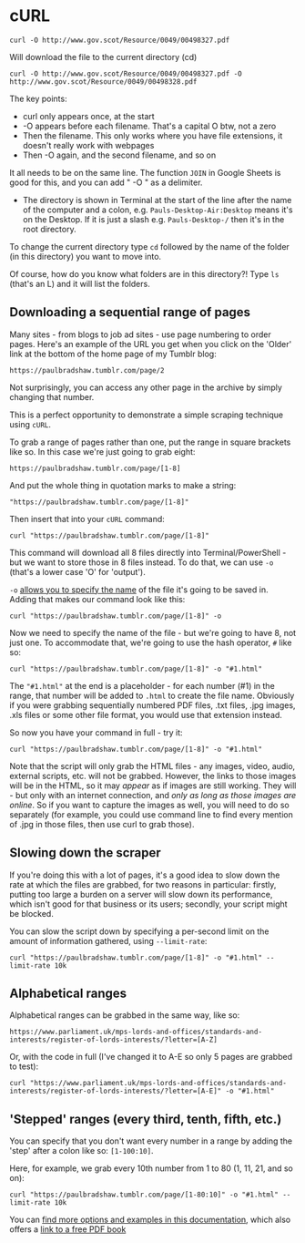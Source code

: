 # cURL

`curl -O http://www.gov.scot/Resource/0049/00498327.pdf`

Will download the file to the current directory (cd)

`curl -O http://www.gov.scot/Resource/0049/00498327.pdf -O http://www.gov.scot/Resource/0049/00498328.pdf`

The key points:

* curl only appears once, at the start
* -O appears before each filename. That's a capital O btw, not a zero
* Then the filename. This only works where you have file extensions, it doesn't really work with webpages
* Then -O again, and the second filename, and so on

It all needs to be on the same line. The function `JOIN` in Google Sheets is good for this, and you can add " -O " as a delimiter.

* The directory is shown in Terminal at the start of the line after the name of the computer and a colon, e.g. `Pauls-Desktop-Air:Desktop` means it's on the Desktop. If it is just a slash e.g. `Pauls-Desktop-/` then it's in the root directory.

To change the current directory type `cd` followed by the name of the folder (in this directory) you want to move into.

Of course, how do you know what folders are in this directory?! Type `ls` (that's an L) and it will list the folders.

## Downloading a sequential range of pages

Many sites - from blogs to job ad sites - use page numbering to order pages. Here's an example of the URL you get when you click on the 'Older' link at the bottom of the home page of my Tumblr blog:

`https://paulbradshaw.tumblr.com/page/2`

Not surprisingly, you can access any other page in the archive by simply changing that number.

This is a perfect opportunity to demonstrate a simple scraping technique using `cURL`.

To grab a range of pages rather than one, put the range in square brackets like so. In this case we're just going to grab eight:

`https://paulbradshaw.tumblr.com/page/[1-8]`

And put the whole thing in quotation marks to make a string:

`"https://paulbradshaw.tumblr.com/page/[1-8]"`

Then insert that into your `cURL` command:

`curl "https://paulbradshaw.tumblr.com/page/[1-8]"`

This command will download all 8 files directly into Terminal/PowerShell - but we want to store those in 8 files instead. To do that, we can use `-o` (that's a lower case 'O' for 'output').

`-o` [allows you to specify the name](https://curl.haxx.se/docs/manpage.html#-o) of the file it's going to be saved in. Adding that makes our command look like this:

`curl "https://paulbradshaw.tumblr.com/page/[1-8]" -o`

Now we need to specify the name of the file - but we're going to have 8, not just one. To accommodate that, we're going to use the hash operator, `#` like so:

`curl "https://paulbradshaw.tumblr.com/page/[1-8]" -o "#1.html"`

The `"#1.html"` at the end is a placeholder - for each number (#1) in the range, that number will be added to `.html` to create the file name. Obviously if you were grabbing sequentially numbered PDF files, .txt files, .jpg images, .xls files or some other file format, you would use that extension instead.

So now you have your command in full - try it:

`curl "https://paulbradshaw.tumblr.com/page/[1-8]" -o "#1.html"`

Note that the script will only grab the HTML files - any images, video, audio, external scripts, etc. will not be grabbed. However, the links to those images will be in the HTML, so it may *appear* as if images are still working. They will - but only with an internet connection, and *only as long as those images are online*. So if you want to capture the images as well, you will need to do so separately (for example, you could use command line to find every mention of .jpg in those files, then use curl to grab those).

## Slowing down the scraper

If you're doing this with a lot of pages, it's a good idea to slow down the rate at which the files are grabbed, for two reasons in particular: firstly, putting too large a burden on a server will slow down its performance, which isn't good for that business or its users; secondly, your script might be blocked.

You can slow the script down by specifying a per-second limit on the amount of information gathered, using `--limit-rate`:

`curl "https://paulbradshaw.tumblr.com/page/[1-8]" -o "#1.html" --limit-rate 10k`

## Alphabetical ranges

Alphabetical ranges can be grabbed in the same way, like so:

`https://www.parliament.uk/mps-lords-and-offices/standards-and-interests/register-of-lords-interests/?letter=[A-Z]`

Or, with the code in full (I've changed it to A-E so only 5 pages are grabbed to test):

`curl "https://www.parliament.uk/mps-lords-and-offices/standards-and-interests/register-of-lords-interests/?letter=[A-E]" -o "#1.html"`

## 'Stepped' ranges (every third, tenth, fifth, etc.)

You can specify that you don't want every number in a range by adding the 'step' after a colon like so: `[1-100:10]`.

Here, for example, we grab every 10th number from 1 to 80 (1, 11, 21, and so on):

`curl "https://paulbradshaw.tumblr.com/page/[1-80:10]" -o "#1.html" --limit-rate 10k`

You can [find more options and examples in this documentation](https://curl.haxx.se/docs/manpage.html), which also offers a [link to a free PDF book](https://www.gitbook.com/download/pdf/book/bagder/everything-curl)
